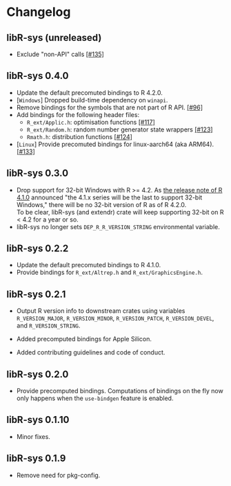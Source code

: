 # Changelog

## libR-sys (unreleased)

- Exclude "non-API" calls [[#135]](https://github.com/extendr/libR-sys/pull/135)

## libR-sys 0.4.0

- Update the default precomuted bindings to R 4.2.0.
- [`Windows`] Dropped build-time dependency on `winapi`.
- Remove bindings for the symbols that are not part of R API. [[#96]](https://github.com/extendr/libR-sys/pull/96)
- Add bindings for the following header files:
  - `R_ext/Applic.h`: optimisation functions [[#117]](https://github.com/extendr/libR-sys/pull/117)
  - `R_ext/Random.h`: random number generator state wrappers [[#123]](https://github.com/extendr/libR-sys/pull/123)
  - `Rmath.h`: distribution functions [[#124]](https://github.com/extendr/libR-sys/pull/124)
- [`Linux`] Provide precomuted bindings for linux-aarch64 (aka ARM64). [[#133]](https://github.com/extendr/libR-sys/pull/133)

## libR-sys 0.3.0

- Drop support for 32-bit Windows with R >= 4.2. As
  [the release note of R 4.1.0](https://stat.ethz.ch/pipermail/r-announce/2021/000670.html)
  announced "the 4.1.x series will be the last to support 32-bit Windows,"
  there will be no 32-bit version of R as of R 4.2.0.  
  To be clear, libR-sys (and extendr) crate will keep supporting 32-bit on R <
  4.2 for a year or so.
- libR-sys no longer sets `DEP_R_R_VERSION_STRING` environmental variable.

## libR-sys 0.2.2

- Update the default precomuted bindings to R 4.1.0.
- Provide bindings for `R_ext/Altrep.h` and `R_ext/GraphicsEngine.h`.

## libR-sys 0.2.1

- Output R version info to downstream crates using variables `R_VERSION_MAJOR`,
 `R_VERSION_MINOR`, `R_VERSION_PATCH`, `R_VERSION_DEVEL`, and `R_VERSION_STRING`.

- Added precomputed bindings for Apple Silicon.

- Added contributing guidelines and code of conduct.

## libR-sys 0.2.0

- Provide precomputed bindings. Computations of bindings on the fly now only
  happens when the `use-bindgen` feature is enabled.

## libR-sys 0.1.10

- Minor fixes.

## libR-sys 0.1.9

- Remove need for pkg-config.
